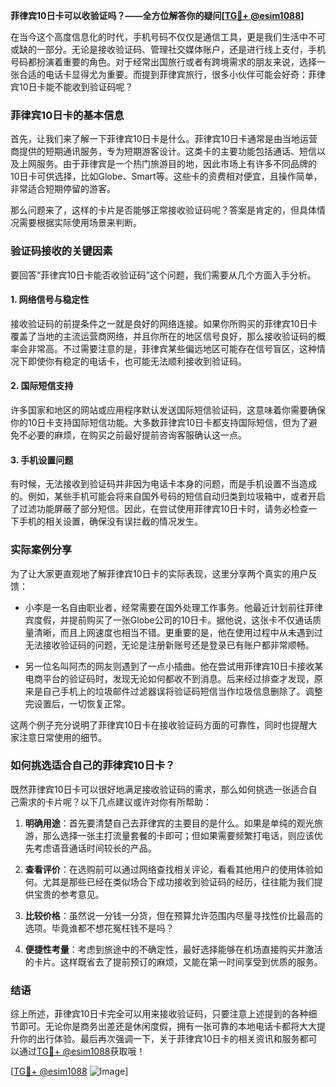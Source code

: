 **菲律宾10日卡可以收验证吗？——全方位解答你的疑问[[TG💪+ @esim1088](https://t.me/s/esim1088)]**

在当今这个高度信息化的时代，手机号码不仅仅是通信工具，更是我们生活中不可或缺的一部分。无论是接收验证码、管理社交媒体账户，还是进行线上支付，手机号码都扮演着重要的角色。对于经常出国旅行或者有跨境需求的朋友来说，选择一张合适的电话卡显得尤为重要。而提到菲律宾旅行，很多小伙伴可能会好奇：菲律宾10日卡能不能收到验证码呢？

### 菲律宾10日卡的基本信息

首先，让我们来了解一下菲律宾10日卡是什么。菲律宾10日卡通常是由当地运营商提供的短期通讯服务，专为短期游客设计。这类卡的主要功能包括通话、短信以及上网服务。由于菲律宾是一个热门旅游目的地，因此市场上有许多不同品牌的10日卡可供选择，比如Globe、Smart等。这些卡的资费相对便宜，且操作简单，非常适合短期停留的游客。

那么问题来了，这样的卡片是否能够正常接收验证码呢？答案是肯定的，但具体情况需要根据实际使用场景来判断。

### 验证码接收的关键因素

要回答“菲律宾10日卡能否收验证码”这个问题，我们需要从几个方面入手分析。

#### 1. 网络信号与稳定性
接收验证码的前提条件之一就是良好的网络连接。如果你所购买的菲律宾10日卡覆盖了当地的主流运营商网络，并且你所在的地区信号良好，那么接收验证码的概率会非常高。不过需要注意的是，菲律宾某些偏远地区可能存在信号盲区，这种情况下即使你有稳定的电话卡，也可能无法顺利接收到验证码。

#### 2. 国际短信支持
许多国家和地区的网站或应用程序默认发送国际短信验证码，这意味着你需要确保你的10日卡支持国际短信功能。大多数菲律宾10日卡都支持国际短信，但为了避免不必要的麻烦，在购买之前最好提前咨询客服确认这一点。

#### 3. 手机设置问题
有时候，无法接收到验证码并非因为电话卡本身的问题，而是手机设置不当造成的。例如，某些手机可能会将来自国外号码的短信自动归类到垃圾箱中，或者开启了过滤功能屏蔽了部分短信。因此，在尝试使用菲律宾10日卡时，请务必检查一下手机的相关设置，确保没有误拦截的情况发生。

### 实际案例分享

为了让大家更直观地了解菲律宾10日卡的实际表现，这里分享两个真实的用户反馈：

- 小李是一名自由职业者，经常需要在国外处理工作事务。他最近计划前往菲律宾度假，并提前购买了一张Globe公司的10日卡。据他说，这张卡不仅通话质量清晰，而且上网速度也相当不错。更重要的是，他在使用过程中从未遇到过无法接收验证码的问题，无论是注册新账号还是登录已有账户都非常顺畅。
  
- 另一位名叫阿杰的网友则遇到了一点小插曲。他在尝试用菲律宾10日卡接收某电商平台的验证码时，发现无论如何都收不到消息。后来经过排查才发现，原来是自己手机上的垃圾邮件过滤器误将验证码短信当作垃圾信息删除了。调整完设置后，一切恢复正常。

这两个例子充分说明了菲律宾10日卡在接收验证码方面的可靠性，同时也提醒大家注意日常使用的细节。

### 如何挑选适合自己的菲律宾10日卡？

既然菲律宾10日卡可以很好地满足接收验证码的需求，那么如何挑选一张适合自己需求的卡片呢？以下几点建议或许对你有所帮助：

1. **明确用途**：首先要清楚自己去菲律宾的主要目的是什么。如果是单纯的观光旅游，那么选择一张主打流量套餐的卡即可；但如果需要频繁打电话，则应该优先考虑语音通话时间较长的产品。
   
2. **查看评价**：在选购前可以通过网络查找相关评论，看看其他用户的使用体验如何。尤其是那些已经在类似场合下成功接收到验证码的经历，往往能为我们提供宝贵的参考意见。

3. **比较价格**：虽然说一分钱一分货，但在预算允许范围内尽量寻找性价比最高的选项。毕竟谁都不想花冤枉钱不是吗？

4. **便捷性考量**：考虑到旅途中的不确定性，最好选择能够在机场直接购买并激活的卡片。这样既省去了提前预订的麻烦，又能在第一时间享受到优质的服务。

### 结语

综上所述，菲律宾10日卡完全可以用来接收验证码，只要注意上述提到的各种细节即可。无论你是商务出差还是休闲度假，拥有一张可靠的本地电话卡都将大大提升你的出行体验。最后再次强调一下，关于菲律宾10日卡的相关资讯和服务都可以通过[TG💪+ @esim1088](https://t.me/s/esim1088)获取哦！

[[TG💪+ @esim1088](https://t.me/s/esim1088) ![Image](https://i.postimg.cc/4NQfJmqS/Snipaste-2025-05-13-00-14-12.png)]